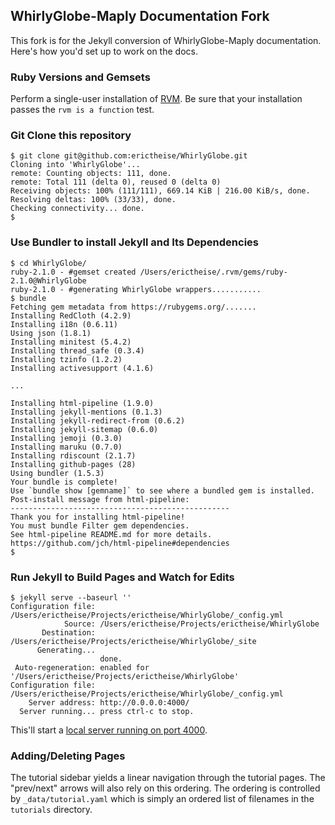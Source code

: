 ## WhirlyGlobe-Maply Documentation Fork

This fork is for the Jekyll conversion of WhirlyGlobe-Maply documentation. Here's how you'd set up to work on the docs.

### Ruby Versions and Gemsets

Perform a single-user installation of [RVM](http://rvm.io/rvm/install). Be sure that your installation passes the ```rvm
is a function``` test.

### Git Clone this repository

```
$ git clone git@github.com:erictheise/WhirlyGlobe.git
Cloning into 'WhirlyGlobe'...
remote: Counting objects: 111, done.
remote: Total 111 (delta 0), reused 0 (delta 0)
Receiving objects: 100% (111/111), 669.14 KiB | 216.00 KiB/s, done.
Resolving deltas: 100% (33/33), done.
Checking connectivity... done.
$
```
### Use Bundler to install Jekyll and Its Dependencies

```
$ cd WhirlyGlobe/
ruby-2.1.0 - #gemset created /Users/erictheise/.rvm/gems/ruby-2.1.0@WhirlyGlobe
ruby-2.1.0 - #generating WhirlyGlobe wrappers...........
$ bundle
Fetching gem metadata from https://rubygems.org/.......
Installing RedCloth (4.2.9)
Installing i18n (0.6.11)
Using json (1.8.1)
Installing minitest (5.4.2)
Installing thread_safe (0.3.4)
Installing tzinfo (1.2.2)
Installing activesupport (4.1.6)

...

Installing html-pipeline (1.9.0)
Installing jekyll-mentions (0.1.3)
Installing jekyll-redirect-from (0.6.2)
Installing jekyll-sitemap (0.6.0)
Installing jemoji (0.3.0)
Installing maruku (0.7.0)
Installing rdiscount (2.1.7)
Installing github-pages (28)
Using bundler (1.5.3)
Your bundle is complete!
Use `bundle show [gemname]` to see where a bundled gem is installed.
Post-install message from html-pipeline:
-------------------------------------------------
Thank you for installing html-pipeline!
You must bundle Filter gem dependencies.
See html-pipeline README.md for more details.
https://github.com/jch/html-pipeline#dependencies
$
```

### Run Jekyll to Build Pages and Watch for Edits

```
$ jekyll serve --baseurl ''
Configuration file: /Users/erictheise/Projects/erictheise/WhirlyGlobe/_config.yml
            Source: /Users/erictheise/Projects/erictheise/WhirlyGlobe
       Destination: /Users/erictheise/Projects/erictheise/WhirlyGlobe/_site
      Generating...
                    done.
 Auto-regeneration: enabled for '/Users/erictheise/Projects/erictheise/WhirlyGlobe'
Configuration file: /Users/erictheise/Projects/erictheise/WhirlyGlobe/_config.yml
    Server address: http://0.0.0.0:4000/
  Server running... press ctrl-c to stop.
```

This'll start a [local server running on port 4000](http://localhost:4000/tutorial/getting_started.html).

### Adding/Deleting Pages

The tutorial sidebar yields a linear navigation through the tutorial pages. The "prev/next" arrows will also rely on
this ordering. The ordering is controlled by ```_data/tutorial.yaml``` which is simply an ordered list of filenames in
the ```tutorials``` directory.
